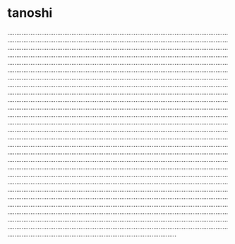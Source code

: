 # tanoshi

...................................................................................................................................................................................................................................................................................................................................................................................................................................................................................................................................................................................................................................................................................................................................................................................................................................................................................................................................................................................................................................................................................................................................................................................................................................................................................................................................................................................................................................................................................................................................................................................................................................................................................................................................................................................................................................................................................................................................................................................................................................................................................................................................................................................................................................................................................................................................................................................................................................................................................................................................................................................................................................................................................................................................................................................................................................................................................................................................................................................................................................................................................................................................................................................................................................................................................................................................................................................................................................................................................................................................................................................